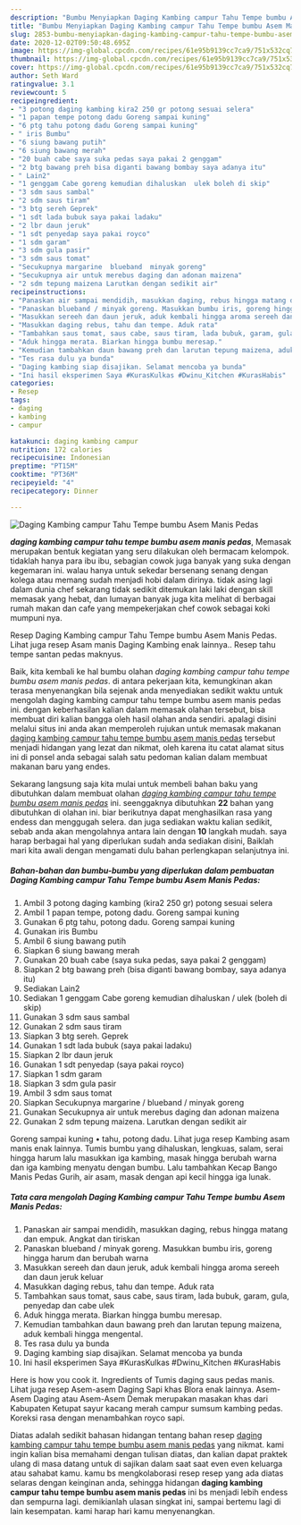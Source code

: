 ```yaml
---
description: "Bumbu Menyiapkan Daging Kambing campur Tahu Tempe bumbu Asem Manis Pedas Lezat"
title: "Bumbu Menyiapkan Daging Kambing campur Tahu Tempe bumbu Asem Manis Pedas Lezat"
slug: 2853-bumbu-menyiapkan-daging-kambing-campur-tahu-tempe-bumbu-asem-manis-pedas-lezat
date: 2020-12-02T09:50:48.695Z
image: https://img-global.cpcdn.com/recipes/61e95b9139cc7ca9/751x532cq70/daging-kambing-campur-tahu-tempe-bumbu-asem-manis-pedas-foto-resep-utama.jpg
thumbnail: https://img-global.cpcdn.com/recipes/61e95b9139cc7ca9/751x532cq70/daging-kambing-campur-tahu-tempe-bumbu-asem-manis-pedas-foto-resep-utama.jpg
cover: https://img-global.cpcdn.com/recipes/61e95b9139cc7ca9/751x532cq70/daging-kambing-campur-tahu-tempe-bumbu-asem-manis-pedas-foto-resep-utama.jpg
author: Seth Ward
ratingvalue: 3.1
reviewcount: 5
recipeingredient:
- "3 potong daging kambing kira2 250 gr potong sesuai selera"
- "1 papan tempe potong dadu Goreng sampai kuning"
- "6 ptg tahu potong dadu Goreng sampai kuning"
- " iris Bumbu"
- "6 siung bawang putih"
- "6 siung bawang merah"
- "20 buah cabe saya suka pedas saya pakai 2 genggam"
- "2 btg bawang preh bisa diganti bawang bombay saya adanya itu"
- " Lain2"
- "1 genggam Cabe goreng kemudian dihaluskan  ulek boleh di skip"
- "3 sdm saus sambal"
- "2 sdm saus tiram"
- "3 btg sereh Geprek"
- "1 sdt lada bubuk saya pakai ladaku"
- "2 lbr daun jeruk"
- "1 sdt penyedap saya pakai royco"
- "1 sdm garam"
- "3 sdm gula pasir"
- "3 sdm saus tomat"
- "Secukupnya margarine  blueband  minyak goreng"
- "Secukupnya air untuk merebus daging dan adonan maizena"
- "2 sdm tepung maizena Larutkan dengan sedikit air"
recipeinstructions:
- "Panaskan air sampai mendidih, masukkan daging, rebus hingga matang dan empuk. Angkat dan tiriskan"
- "Panaskan blueband / minyak goreng. Masukkan bumbu iris, goreng hingga harum dan berubah warna"
- "Masukkan sereeh dan daun jeruk, aduk kembali hingga aroma sereeh dan daun jeruk keluar"
- "Masukkan daging rebus, tahu dan tempe. Aduk rata"
- "Tambahkan saus tomat, saus cabe, saus tiram, lada bubuk, garam, gula, penyedap dan cabe ulek"
- "Aduk hingga merata. Biarkan hingga bumbu meresap."
- "Kemudian tambahkan daun bawang preh dan larutan tepung maizena, aduk kembali hingga mengental."
- "Tes rasa dulu ya bunda"
- "Daging kambing siap disajikan. Selamat mencoba ya bunda"
- "Ini hasil eksperimen Saya #KurasKulkas #Dwinu_Kitchen #KurasHabis"
categories:
- Resep
tags:
- daging
- kambing
- campur

katakunci: daging kambing campur 
nutrition: 172 calories
recipecuisine: Indonesian
preptime: "PT15M"
cooktime: "PT36M"
recipeyield: "4"
recipecategory: Dinner

---
```



![Daging Kambing campur Tahu Tempe bumbu Asem Manis Pedas](https://img-global.cpcdn.com/recipes/61e95b9139cc7ca9/751x532cq70/daging-kambing-campur-tahu-tempe-bumbu-asem-manis-pedas-foto-resep-utama.jpg)

<b><i>daging kambing campur tahu tempe bumbu asem manis pedas</i></b>, Memasak merupakan bentuk kegiatan yang seru dilakukan oleh bermacam kelompok. tidaklah hanya para ibu ibu, sebagian cowok juga banyak yang suka dengan kegemaran ini. walau hanya untuk sekedar bersenang senang dengan kolega atau memang sudah menjadi hobi dalam dirinya. tidak asing lagi dalam dunia chef sekarang tidak sedikit ditemukan laki laki dengan skill memasak yang hebat, dan lumayan banyak juga kita melihat di berbagai rumah makan dan cafe yang mempekerjakan chef cowok sebagai koki mumpuni nya.

Resep Daging Kambing campur Tahu Tempe bumbu Asem Manis Pedas. Lihat juga resep Asam manis Daging Kambing enak lainnya.. Resep tahu tempe santan pedas maknyus.

Baik, kita kembali ke hal bumbu olahan <i>daging kambing campur tahu tempe bumbu asem manis pedas</i>. di antara pekerjaan kita, kemungkinan akan terasa menyenangkan bila sejenak anda menyediakan sedikit waktu untuk mengolah daging kambing campur tahu tempe bumbu asem manis pedas ini. dengan keberhasilan kalian dalam memasak olahan tersebut, bisa membuat diri kalian bangga oleh hasil olahan anda sendiri. apalagi disini melalui situs ini anda akan memperoleh rujukan untuk memasak makanan <u>daging kambing campur tahu tempe bumbu asem manis pedas</u> tersebut menjadi hidangan yang lezat dan nikmat, oleh karena itu catat alamat situs ini di ponsel anda sebagai salah satu pedoman kalian dalam membuat makanan baru yang endes.


Sekarang langsung saja kita mulai untuk membeli bahan baku yang dibutuhkan dalam membuat olahan <u><i>daging kambing campur tahu tempe bumbu asem manis pedas</i></u> ini. seenggaknya dibutuhkan <b>22</b> bahan yang dibutuhkan di olahan ini. biar berikutnya dapat menghasilkan rasa yang endess dan menggugah selera. dan juga sediakan waktu kalian sedikit, sebab anda akan mengolahnya antara lain dengan <b>10</b> langkah mudah. saya harap berbagai hal yang diperlukan sudah anda sediakan disini, Baiklah mari kita awali dengan mengamati dulu bahan perlengkapan selanjutnya ini.

<!--inarticleads1-->

##### Bahan-bahan dan bumbu-bumbu yang diperlukan dalam pembuatan Daging Kambing campur Tahu Tempe bumbu Asem Manis Pedas:

1. Ambil 3 potong daging kambing (kira2 250 gr) potong sesuai selera
1. Ambil 1 papan tempe, potong dadu. Goreng sampai kuning
1. Gunakan 6 ptg tahu, potong dadu. Goreng sampai kuning
1. Gunakan  iris Bumbu
1. Ambil 6 siung bawang putih
1. Siapkan 6 siung bawang merah
1. Gunakan 20 buah cabe (saya suka pedas, saya pakai 2 genggam)
1. Siapkan 2 btg bawang preh (bisa diganti bawang bombay, saya adanya itu)
1. Sediakan  Lain2
1. Sediakan 1 genggam Cabe goreng kemudian dihaluskan / ulek (boleh di skip)
1. Gunakan 3 sdm saus sambal
1. Gunakan 2 sdm saus tiram
1. Siapkan 3 btg sereh. Geprek
1. Gunakan 1 sdt lada bubuk (saya pakai ladaku)
1. Siapkan 2 lbr daun jeruk
1. Gunakan 1 sdt penyedap (saya pakai royco)
1. Siapkan 1 sdm garam
1. Siapkan 3 sdm gula pasir
1. Ambil 3 sdm saus tomat
1. Siapkan Secukupnya margarine / blueband / minyak goreng
1. Gunakan Secukupnya air untuk merebus daging dan adonan maizena
1. Gunakan 2 sdm tepung maizena. Larutkan dengan sedikit air


Goreng sampai kuning • tahu, potong dadu. Lihat juga resep Kambing asam manis enak lainnya. Tumis bumbu yang dihaluskan, lengkuas, salam, serai hingga harum lalu masukkan iga kambing, masak hingga berubah warna dan iga kambing menyatu dengan bumbu. Lalu tambahkan Kecap Bango Manis Pedas Gurih, air asam, masak dengan api kecil hingga iga lunak. 

<!--inarticleads2-->

##### Tata cara mengolah Daging Kambing campur Tahu Tempe bumbu Asem Manis Pedas:

1. Panaskan air sampai mendidih, masukkan daging, rebus hingga matang dan empuk. Angkat dan tiriskan
1. Panaskan blueband / minyak goreng. Masukkan bumbu iris, goreng hingga harum dan berubah warna
1. Masukkan sereeh dan daun jeruk, aduk kembali hingga aroma sereeh dan daun jeruk keluar
1. Masukkan daging rebus, tahu dan tempe. Aduk rata
1. Tambahkan saus tomat, saus cabe, saus tiram, lada bubuk, garam, gula, penyedap dan cabe ulek
1. Aduk hingga merata. Biarkan hingga bumbu meresap.
1. Kemudian tambahkan daun bawang preh dan larutan tepung maizena, aduk kembali hingga mengental.
1. Tes rasa dulu ya bunda
1. Daging kambing siap disajikan. Selamat mencoba ya bunda
1. Ini hasil eksperimen Saya #KurasKulkas #Dwinu_Kitchen #KurasHabis


Here is how you cook it. Ingredients of Tumis daging saus pedas manis. Lihat juga resep Asem-asem Daging Sapi khas Blora enak lainnya. Asem-Asem Daging atau Asem-Asem Demak merupakan masakan khas dari Kabupaten Ketupat sayur kacang merah campur sumsum kambing pedas. Koreksi rasa dengan menambahkan royco sapi. 

Diatas adalah sedikit bahasan hidangan tentang bahan resep <u>daging kambing campur tahu tempe bumbu asem manis pedas</u> yang nikmat. kami ingin kalian bisa memahami dengan tulisan diatas, dan kalian dapat praktek ulang di masa datang untuk di sajikan dalam saat saat even even keluarga atau sahabat kamu. kamu bs mengkolaborasi resep resep yang ada diatas selaras dengan keinginan anda, sehingga hidangan <b>daging kambing campur tahu tempe bumbu asem manis pedas</b> ini bs menjadi lebih endess dan sempurna lagi. demikianlah ulasan singkat ini, sampai bertemu lagi di lain kesempatan. kami harap hari kamu menyenangkan.

